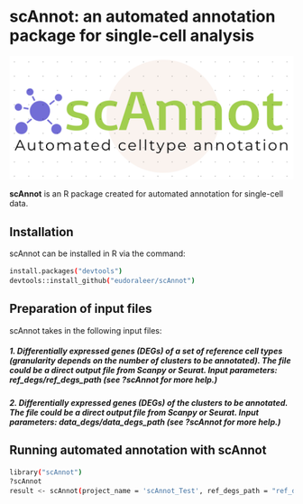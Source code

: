 # scAnnot: an automated annotation package for single-cell analysis
![scAnnot logo](https://github.com/eudoraleer/scAnnot/blob/main/man/scAnnot_Logo.png)

__scAnnot__ is an R package created for automated annotation for single-cell data.

## Installation

scAnnot can be installed in R via the command:
```sh
install.packages("devtools")
devtools::install_github("eudoraleer/scAnnot")
```
## Preparation of input files
scAnnot takes in the following input files:
##### 1. Differentially expressed genes (DEGs) of a set of reference cell types (granularity depends on the number of clusters to be annotated). The file could be a direct output file from Scanpy or Seurat. Input parameters: ref_degs/ref_degs_path (see ?scAnnot for more help.)
##### 2. Differentially expressed genes (DEGs) of the clusters to be annotated. The file could be a direct output file from Scanpy or Seurat. Input parameters: data_degs/data_degs_path (see ?scAnnot for more help.)

## Running automated annotation with scAnnot
```sh
library("scAnnot")
?scAnnot
result <- scAnnot(project_name = 'scAnnot_Test', ref_degs_path = "ref_degs.csv", data_degs_path = "input_degs.csv")
```
